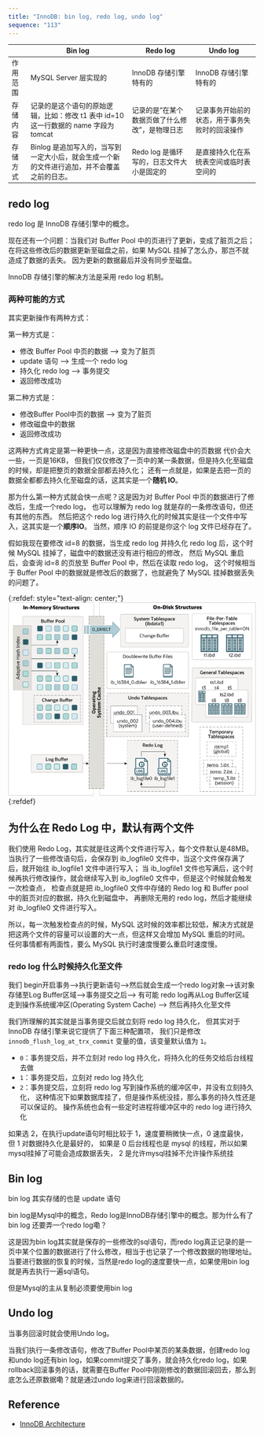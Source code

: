 ```yaml
---
title: "InnoDB: bin log, redo log, undo log"
sequence: "113"
---
```



<table>
    <thead>
    <tr>
        <th></th>
        <th>Bin log</th>
        <th>Redo log</th>
        <th>Undo log</th>
    </tr>
    </thead>
    <tbody>
    <tr>
        <td>作用范围</td>
        <td>MySQL Server 层实现的</td>
        <td>InnoDB 存储引擎特有的</td>
        <td>InnoDB 存储引擎特有的</td>
    </tr>
    <tr>
        <td>存储内容</td>
        <td>记录的是这个语句的原始逻辑，比如：修改 t1 表中 id=10 这一行数据的 name 字段为 tomcat</td>
        <td>记录的是“在某个数据页做了什么修改”，是物理日志</td>
        <td>记录事务开始前的状态，用于事务失败时的回滚操作</td>
    </tr>
    <tr>
        <td>存储方式</td>
        <td>Binlog 是追加写入的，当写到一定大小后，就会生成一个新的文件进行追加，并不会覆盖之前的日志。</td>
        <td>Redo log 是循环写的，日志文件大小是固定的</td>
        <td>是直接持久化在系统表空间或临时表空间的</td>
    </tr>
    </tbody>
</table>

## redo log

redo log 是 InnoDB 存储引擎中的概念。

现在还有一个问题：当我们对 Buffer Pool 中的页进行了更新，变成了脏页之后；
在将这些修改后的数据更新至磁盘之前，如果 MySQL 挂掉了怎么办，那岂不就造成了数据的丢失。
因为更新的数据最后并没有同步至磁盘。

InnoDB 存储引擎的解决方法是采用 redo log 机制。

### 两种可能的方式

其实更新操作有两种方式：

第一种方式是：

- 修改 Buffer Pool 中页的数据 —> 变为了脏页
- update 语句 —> 生成一个 redo log
- 持久化 redo log --> 事务提交
- 返回修改成功

第二种方式是：

- 修改Buffer Pool中页的数据 —> 变为了脏页
- 修改磁盘中的数据
- 返回修改成功

这两种方式肯定是第一种更快一点，这是因为直接修改磁盘中的页数据 代价会大一些，一页是16KB，
但我们仅仅修改了一页中的某一条数据，但是持久化至磁盘的时候，却是把整页的数据全部都去持久化；
还有一点就是，如果是去把一页的数据全都都去持久化至磁盘的话，这其实是一个**随机 IO**。

那为什么第一种方式就会快一点呢？这是因为对 Buffer Pool 中页的数据进行了修改后，生成一个redo log，
也可以理解为 redo log 就是存的一条修改语句，但还有其他的东西。
然后把这个 redo log 进行持久化的时候其实是往一个文件中写入，这其实是一个**顺序IO**。
当然，顺序 IO 的前提是你这个 log 文件已经存在了。

假如我现在要修改 id=8 的数据，当生成 redo log 并持久化 redo log 后，这个时候 MySQL 挂掉了，磁盘中的数据还没有进行相应的修改，
然后 MySQL 重启后，会查询 id=8 的页放至 Buffer Pool 中，然后在读取 redo log，
这个时候相当于 Buffer Pool 中的数据就是修改后的数据了，也就避免了 MySQL 挂掉数据丢失的问题了。

{:refdef: style="text-align: center;"}
![](/assets/images/db/mysql/architecture/innodb-architecture-8-0.png)
{:refdef}

## 为什么在 Redo Log 中，默认有两个文件

我们使用 Redo Log，其实就是往这两个文件进行写入，每个文件默认是48MB。
当执行了一些修改语句后，会保存到 ib_logfile0 文件中，当这个文件保存满了后，就开始往 ib_logfile1 文件中进行写入；
当 ib_logfile1 文件也写满后，这个时候再执行修改操作，就会继续写入到 ib_logfile0 文件中，但是这个时候就会触发一次检查点，
检查点就是把 ib_logfile0 文件中存储的 Redo log 和 Buffer pool 中的脏页对应的数据，持久化到磁盘中，
再删除无用的 redo log，然后才能继续对 ib_logfile0 文件进行写入。

所以，每一次触发检查点的时候，MySQL 这时候的效率都比较低，解决方式就是把这两个文件的容量可以设置的大一点，但这样又会增加 MySQL 重启的时间。
任何事情都有两面性，要么 MySQL 执行时速度慢要么重启时速度慢。

### redo log 什么时候持久化至文件

我们 begin开启事务—>执行更新语句—>然后就会生成一个redo log对象—>该对象存储至Log Buffer区域—>事务提交之后—> 
有可能 redo log再从Log Buffer区域走到操作系统缓冲区(Operating System Cache) —> 然后再持久化至文件

我们所理解的其实就是当事务提交后就立刻将 redo log 持久化，
但其实对于 InnoDB 存储引擎来说它提供了下面三种配置项，
我们只是修改 `innodb_flush_log_at_trx_commit` 变量的值，该变量默认值为 `1`。

- `0`：事务提交后，并不立刻对 redo log 持久化，将持久化的任务交给后台线程去做
- `1`：事务提交后，立刻对 redo log 持久化
- `2`：事务提交后，立刻将 redo log 写到操作系统的缓冲区中，并没有立刻持久化，
  这种情况下如果数据库挂了，但是操作系统没挂，那么事务的持久性还是可以保证的。
  操作系统也会有一些定时进程将缓冲区中的 redo log 进行持久化

如果选 2，在执行update语句时相比较于 1，速度要稍微快一点，0 速度最快，
但 1 对数据持久化是最好的，
如果是 0 后台线程也是 mysql 的线程，所以如果mysql挂掉了可能会造成数据丢失，
2 是允许mysql挂掉不允许操作系统挂

## Bin log

bin log 其实存储的也是 update 语句

bin log是Mysql中的概念，Redo log是InnoDB存储引擎中的概念。那为什么有了bin log 还要弄一个redo log嘞？

这是因为bin log其实就是保存的一些修改的sql语句，而redo log真正记录的是一页中某个位置的数据进行了什么修改，相当于也记录了一个修改数据的物理地址。当要进行数据的恢复的时候，当然是redo log的速度要快一点，如果使用bin log就是再去执行一遍sql语句。

但是Mysql的主从复制必须要使用bin log

## Undo log

当事务回滚时就会使用Undo log。

当我们执行一条修改语句，修改了Buffer Pool中某页的某条数据，创建redo log和undo log还有bin log，如果commit提交了事务，就会持久化redo log，如果rollback回滚事务的话，就需要在Buffer Pool中刚刚修改的数据回滚回去，那么到底怎么还原数据嘞？就是通过undo log来进行回滚数据的。

## Reference

- [InnoDB Architecture](https://dev.mysql.com/doc/refman/8.0/en/innodb-architecture.html)
